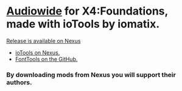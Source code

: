 # [Audiowide](https://fonts.google.com/specimen/Audiowide) for X4:Foundations, made with ioTools by iomatix.

[Release is available on Nexus](https://www.nexusmods.com/x4foundations/mods/1429)

- [ioTools on Nexus.](https://www.nexusmods.com/x4foundations/mods/1420)
- [FontTools on the GitHub.](https://github.com/iomatix/ioTools-X4Foundations/tree/main/FontTools)


### By downloading mods from Nexus you will support their authors.
